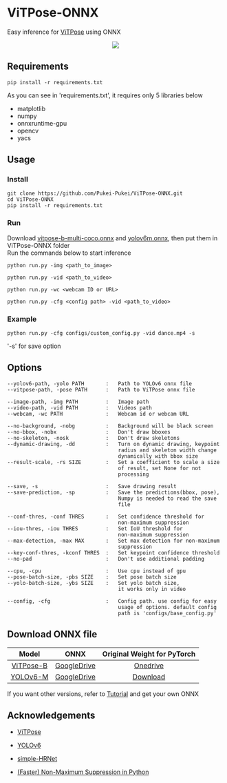# ViTPose-ONNX
Easy inference for [ViTPose](https://github.com/ViTAE-Transformer/ViTPose) using ONNX  
<p align="center">
<img src="https://user-images.githubusercontent.com/105025612/221503731-ba87c70b-2422-4e53-a101-ad1bdd9bd3d4.gif">
</p>

## Requirements
```
pip install -r requirements.txt
```
As you can see in 'requirements.txt', it requires only 5 libraries below  
 - matplotlib  
 - numpy  
 - onnxruntime-gpu  
 - opencv  
 - yacs  

## Usage
### Install
```
git clone https://github.com/Pukei-Pukei/ViTPose-ONNX.git
cd ViTPose-ONNX
pip install -r requirements.txt
```
### Run
Download [vitpose-b-multi-coco.onnx](https://drive.google.com/drive/folders/1v7tStPJqV4x9vgEW9l_mnwbEuw87exiq?usp=share_link) and [yolov6m.onnx](https://drive.google.com/file/d/1lZ251Y_oG0yNwgFW067HWKsSQAbiLdln/view?usp=share_link), then put them in ViTPose-ONNX folder  
Run the commands below to start inference
```
python run.py -img <path_to_image>
```
```
python run.py -vid <path_to_video>
```
```
python run.py -wc <webcam ID or URL>
```
```
python run.py -cfg <config path> -vid <path_to_video>
```  
### Example
```
python run.py -cfg configs/custom_config.py -vid dance.mp4 -s
```
'-s' for save option

## Options

    --yolov6-path, -yolo PATH       :   Path to YOLOv6 onnx file
    --vitpose-path, -pose PATH      :   Path to ViTPose onnx file

    --image-path, -img PATH         :   Image path 
    --video-path, -vid PATH         :   Videos path 
    --webcam, -wc PATH              :   Webcam id or webcam URL 

    --no-background, -nobg          :   Background will be black screen
    --no-bbox, -nobx                :   Don't draw bboxes
    --no-skeleton, -nosk            :   Don't draw skeletons
    --dynamic-drawing, -dd          :   Turn on dynamic drawing, keypoint 
                                        radius and skeleton width change 
                                        dynamically with bbox size
    --result-scale, -rs SIZE        :   Set a coefficient to scale a size 
                                        of result, set None for not 
                                        processing

    --save, -s                      :   Save drawing result
    --save-prediction, -sp          :   Save the predictions(bbox, pose), 
                                        Numpy is needed to read the save 
                                        file

    --conf-thres, -conf THRES       :   Set confidence threshold for 
                                        non-maximum suppression
    --iou-thres, -iou THRES         :   Set IoU threshold for 
                                        non-maximum suppression
    --max-detection, -max MAX       :   Set max detection for non-maximum 
                                        suppression
    --key-conf-thres, -kconf THRES  :   Set keypoint confidence threshold
    --no-pad                        :   Don't use additional padding

    --cpu, -cpu                     :   Use cpu instead of gpu
    --pose-batch-size, -pbs SIZE    :   Set pose batch size
    --yolo-batch-size, -ybs SIZE    :   Set yolo batch size, 
                                        it works only in video

    --config, -cfg                  :   Config path. use config for easy 
                                        usage of options. default config 
                                        path is 'configs/base_config.py'



## Download ONNX file

|Model   |ONNX       |Original Weight for PyTorch|
|:------:|:---------:|:-------------:|
|[ViTPose-B](https://github.com/ViTAE-Transformer/ViTPose#results-from-this-repo-on-ms-coco-val-set-single-task-training)|[GoogleDrive](https://drive.google.com/drive/folders/1v7tStPJqV4x9vgEW9l_mnwbEuw87exiq?usp=share_link)|[Onedrive](https://1drv.ms/u/s!AimBgYV7JjTlgSrlMB093JzJtqq-?e=Jr5S3R)|
|[YOLOv6-M](https://github.com/meituan/YOLOv6#benchmark)|[GoogleDrive](https://drive.google.com/file/d/1lZ251Y_oG0yNwgFW067HWKsSQAbiLdln/view?usp=share_link)|[Download](https://github.com/meituan/YOLOv6/releases/download/0.3.0/yolov6m.pt)|

If you want other versions, refer to [Tutorial](https://pytorch.org/tutorials/advanced/super_resolution_with_onnxruntime.html) and get your own ONNX


## Acknowledgements

- [ViTPose](https://github.com/ViTAE-Transformer/ViTPose)

- [YOLOv6](https://github.com/meituan/YOLOv6)

- [simple-HRNet](https://github.com/stefanopini/simple-HRNet)

- [(Faster) Non-Maximum Suppression in Python](https://pyimagesearch.com/2015/02/16/faster-non-maximum-suppression-python/)

